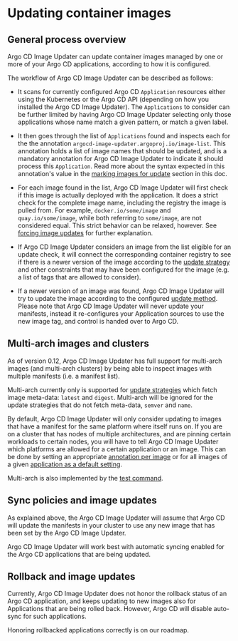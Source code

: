 # Updating container images

## General process overview

Argo CD Image Updater can update container images managed by one or more of
your Argo CD applications, according to how it is configured.

The workflow of Argo CD Image Updater can be described as follows:

* It scans for currently configured Argo CD `Application` resources either
  using the Kubernetes or the Argo CD API (depending on how you installed
  the Argo CD Image Updater). The `Applications` to consider can be further
  limited by having Argo CD Image Updater selecting only those applications
  whose name match a given pattern, or match a given label.

* It then goes through the list of `Applications` found and inspects each
  for the the annotation `argocd-image-updater.argoproj.io/image-list`. This
  annotation holds a list of image names that should be updated, and is a
  mandatory annotation for Argo CD Image Updater to indicate it should
  process this `Application`. Read more about the syntax expected in this
  annotation's value in the [marking images for update](../configuration/images.md)
  section in this doc.

* For each image found in the list, Argo CD Image Updater will first check
  if this image is actually deployed with the application. It does a strict
  check for the complete image name, including the registry the image is
  pulled from. For example, `docker.io/some/image` and `quay.io/some/image`,
  while both referring to `some/image`, are not considered equal. This strict
  behavior can be relaxed, however. See [forcing image updates](../configuration/images.md#forcing-image-updates) for
  further explanation.

* If Argo CD Image Updater considers an image from the list eligible for an
  update check, it will connect the corresponding container registry to see
  if there is a newer version of the image according to the
  [update strategy](./update-strategies.md)
  and other constraints that may have been configured for the image (e.g.
  a list of tags that are allowed to consider).

* If a newer version of an image was found, Argo CD Image Updater will try
  to update the image according to the configured
  [update method](./update-methods.md). Please note that Argo CD Image Updater will
  never update your manifests, instead it re-configures your Application
  sources to use the new image tag, and control is handed over to Argo CD.

## <a name="multi-arch"></a>Multi-arch images and clusters

As of version 0.12, Argo CD Image Updater has full support for multi-arch
images (and multi-arch clusters) by being able to inspect images with multiple
manifests (i.e. a manifest list).

Multi-arch currently only is supported for
[update strategies](./update-strategies.md)
which fetch image meta-data: `latest` and `digest`. Multi-arch will be ignored
for the update strategies that do not fetch meta-data, `semver` and `name`.

By default, Argo CD Image Updater will only consider updating to images that
have a manifest for the same platform where itself runs on. If you are on a
cluster that has nodes of multiple architectures, and are pinning certain
workloads to certain nodes, you will have to tell Argo CD Image Updater which
platforms are allowed for a certain application or an image. This can be done
by setting an appropriate
[annotation per image](../configuration/images.md#platforms)
or for all images of a given
[application as a default setting](../configuration/images.md#appendix-defaults).

Multi-arch is also implemented by the
[test command](../install/testing.md#multi-arch).

## Sync policies and image updates

As explained above, the Argo CD Image Updater will assume that Argo CD will
update the manifests in your cluster to use any new image that has been set
by the Argo CD Image Updater.

Argo CD Image Updater will work best with automatic syncing enabled for the
Argo CD applications that are being updated.

## Rollback and image updates

Currently, Argo CD Image Updater does not honor the rollback status of an
Argo CD application, and keeps updating to new images also for Applications
that are being rolled back. However, Argo CD will disable auto-sync for
such applications.

Honoring rollbacked applications correctly is on our roadmap.
